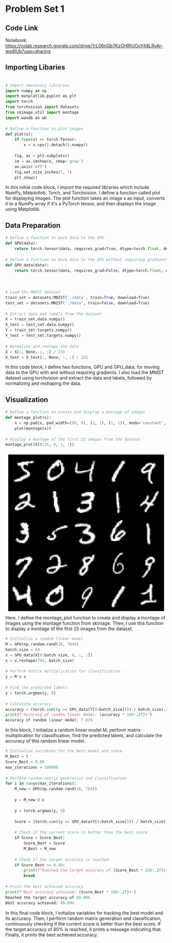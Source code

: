 # Problem Set 1

## Code Link
Notebook:
https://colab.research.google.com/drive/1rL06nGb7KzOHRIUOcY48LRvAr-wq4IUb?usp=sharing


## Importing Libaries 
```python

# Import necessary libraries
import numpy as np
import matplotlib.pyplot as plt
import torch
from torchvision import datasets
from skimage.util import montage
import wandb as wb

# Define a function to plot images
def plot(x):
    if type(x) == torch.Tensor:
        x = x.cpu().detach().numpy()

    fig, ax = plt.subplots()
    im = ax.imshow(x, cmap='gray')
    ax.axis('off')
    fig.set_size_inches(7, 7)
    plt.show()
```
In this initial code block, I import the required libraries which include NumPy, Matplotlob, Torch, and Torchvision. I define a function called plot for displaying images. The plot function takes an image x as input, converts it to a NumPy array if it's a PyTorch tensor, and then displays the image using Matplotlib.

## Data Preparation 

```python
# Define a function to move data to the GPU
def GPU(data):
    return torch.tensor(data, requires_grad=True, dtype=torch.float, device=torch.device('cuda'))

# Define a function to move data to the GPU without requiring gradients
def GPU_data(data):
    return torch.tensor(data, requires_grad=False, dtype=torch.float, device=torch.device('cuda'))



# Load the MNIST dataset
train_set = datasets.MNIST('./data', train=True, download=True)
test_set = datasets.MNIST('./data', train=False, download=True)

# Extract data and labels from the dataset
X = train_set.data.numpy()
X_test = test_set.data.numpy()
Y = train_set.targets.numpy()
Y_test = test_set.targets.numpy()

# Normalize and reshape the data
X = X[:, None, :, :] / 255
X_test = X_test[:, None, :, :] / 255
```
In this code block, I define two functions, GPU and GPU_data, for moving data to the GPU with and without requiring gradients. I also load the MNIST dataset using torchvision and extract the data and labels, followed by normalizing and reshaping the data.

## Visualization 
```python
# Define a function to create and display a montage of images
def montage_plot(x):
    x = np.pad(x, pad_width=((0, 0), (1, 1), (1, 1)), mode='constant', constant_values=0)
    plot(montage(x))

# Display a montage of the first 25 images from the dataset
montage_plot(X[0:25, 0, :, :])
```
![Montage](https://github.com/helenmcastro/MathDataScience_2023/blob/main/montage-plot.png?raw=true) 
Here, I define the montage_plot function to create and display a montage of images using the montage function from skimage. Then, I use this function to display a montage of the first 25 images from the dataset.

```python
# Initialize a random linear model
M = GPU(np.random.rand(10, 784))
batch_size = 64
x = GPU_data(X[0:batch_size, 0, :, :])
x = x.reshape(784, batch_size)

# Perform matrix multiplication for classification
y = M @ x

# Find the predicted labels
y = torch.argmax(y, 0)

# Calculate accuracy
accuracy = (torch.sum((y == GPU_data(Y[0:batch_size]))) / batch_size).item()
print(f"Accuracy of random linear model: {accuracy * 100:.2f}%")
Accuracy of random linear model: 7.81%
```
In this block, I initialize a random linear model M, perform matrix multiplication for classification, find the predicted labels, and calculate the accuracy of this random linear model.

```python
# Initialize variables for the best model and score
M_Best = 0
Score_Best = 0.80
max_iterations = 100000

# Perform random matrix generation and classification
for i in range(max_iterations):
    M_new = GPU(np.random.rand(10, 784))

    y = M_new @ x

    y = torch.argmax(y, 0)

    Score = (torch.sum((y == GPU_data(Y[0:batch_size]))) / batch_size).item()

    # Check if the current score is better than the best score
    if Score > Score_Best:
        Score_Best = Score
        M_Best = M_new

    # Check if the target accuracy is reached
    if Score_Best >= 0.80:
        print(f"Reached the target accuracy of {Score_Best * 100:.2f}%")
        break

# Print the best achieved accuracy
print(f"Best accuracy achieved: {Score_Best * 100:.2f}%")
Reached the target accuracy of 80.00%
Best accuracy achieved: 80.00%
```
In this final code block, I initialize variables for tracking the best model and its accuracy. Then, I perform random matrix generation and classification, continuously checking if the current score is better than the best score. If the target accuracy of 80% is reached, it prints a message indicating that. Finally, it prints the best achieved accuracy.
